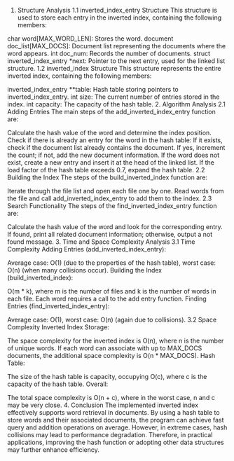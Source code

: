 1. Structure Analysis
1.1 inverted_index_entry Structure
This structure is used to store each entry in the inverted index, containing the following members:

char word[MAX_WORD_LEN]: Stores the word.
document doc_list[MAX_DOCS]: Document list representing the documents where the word appears.
int doc_num: Records the number of documents.
struct inverted_index_entry *next: Pointer to the next entry, used for the linked list structure.
1.2 inverted_index Structure
This structure represents the entire inverted index, containing the following members:

inverted_index_entry **table: Hash table storing pointers to inverted_index_entry.
int size: The current number of entries stored in the index.
int capacity: The capacity of the hash table.
2. Algorithm Analysis
2.1 Adding Entries
The main steps of the add_inverted_index_entry function are:

Calculate the hash value of the word and determine the index position.
Check if there is already an entry for the word in the hash table:
If it exists, check if the document list already contains the document. If yes, increment the count; if not, add the new document information.
If the word does not exist, create a new entry and insert it at the head of the linked list.
If the load factor of the hash table exceeds 0.7, expand the hash table.
2.2 Building the Index
The steps of the build_inverted_index function are:

Iterate through the file list and open each file one by one.
Read words from the file and call add_inverted_index_entry to add them to the index.
2.3 Search Functionality
The steps of the find_inverted_index_entry function are:

Calculate the hash value of the word and look for the corresponding entry.
If found, print all related document information; otherwise, output a not found message.
3. Time and Space Complexity Analysis
3.1 Time Complexity
Adding Entries (add_inverted_index_entry):

Average case: O(1) (due to the properties of the hash table), worst case: O(n) (when many collisions occur).
Building the Index (build_inverted_index):

O(m * k), where m is the number of files and k is the number of words in each file. Each word requires a call to the add entry function.
Finding Entries (find_inverted_index_entry):

Average case: O(1), worst case: O(n) (again due to collisions).
3.2 Space Complexity
Inverted Index Storage:

The space complexity for the inverted index is O(n), where n is the number of unique words. If each word can associate with up to MAX_DOCS documents, the additional space complexity is O(n * MAX_DOCS).
Hash Table:

The size of the hash table is capacity, occupying O(c), where c is the capacity of the hash table.
Overall:

The total space complexity is O(n + c), where in the worst case, n and c may be very close.
4. Conclusion
The implemented inverted index effectively supports word retrieval in documents. By using a hash table to store words and their associated documents, the program can achieve fast query and addition operations on average. However, in extreme cases, hash collisions may lead to performance degradation. Therefore, in practical applications, improving the hash function or adopting other data structures may further enhance efficiency.
